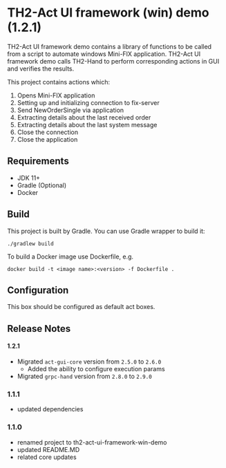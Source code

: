 # TH2-Act UI framework (win) demo (1.2.1)

TH2-Act UI framework demo contains a library of functions to be called from a script to automate windows Mini-FIX application.
TH2-Act UI framework demo calls TH2-Hand to perform corresponding actions in GUI and verifies the results.

This project contains actions which:
1. Opens Mini-FIX application
2. Setting up and initializing connection to fix-server
3. Send NewOrderSingle via application
4. Extracting details about the last received order
5. Extracting details about the last system message
6. Close the connection
7. Close the application

## Requirements

* JDK 11+
* Gradle (Optional)
* Docker

## Build

This project is built by Gradle.
You can use Gradle wrapper to build it:
``` shell script
./gradlew build
```
To build a Docker image use Dockerfile,
e.g.
``` shell script
docker build -t <image name>:<version> -f Dockerfile .
``` 

## Configuration
This box should be configured as default act boxes.

## Release Notes

#### 1.2.1
+ Migrated `act-gui-core` version from `2.5.0` to `2.6.0`
  + Added the ability to configure execution params
+ Migrated `grpc-hand` version from `2.8.0` to `2.9.0`

### 1.1.1
+ updated dependencies

### 1.1.0
+ renamed project to th2-act-ui-framework-win-demo
+ updated README.MD
+ related core updates

